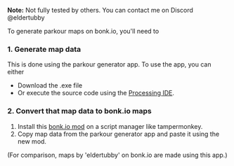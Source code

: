 **Note:** Not fully tested by others. You can contact me on Discord @eldertubby

To generate parkour maps on bonk.io, you'll need to

### 1. Generate map data

This is done using the parkour generator app. To use the app, you can either

- Download the .exe file
- Or execute the source code using the [Processing IDE](https://processing.org/download).

### 2. Convert that map data to bonk.io maps

1. Install this [bonk.io mod](https://github.com/elder-tubby/parkour-gen-browser-script/blob/main/mini-script.js) on a script manager like tampermonkey.
2. Copy map data from the parkour generator app and paste it using the new mod.

(For comparison, maps by 'eldertubby' on bonk.io are made using this app.)
